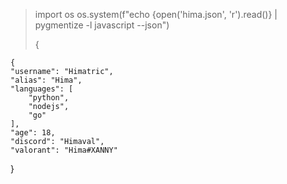 > import os
> os.system(f"echo {open('hima.json', 'r').read()} | pygmentize -l javascript --json")
>
>
> {

    {
    "username": "Himatric",
    "alias": "Hima",
    "languages": [
        "python",
        "nodejs",
        "go"
    ],
    "age": 18,
    "discord": "Himaval",
    "valorant": "Hima#XANNY"

}

